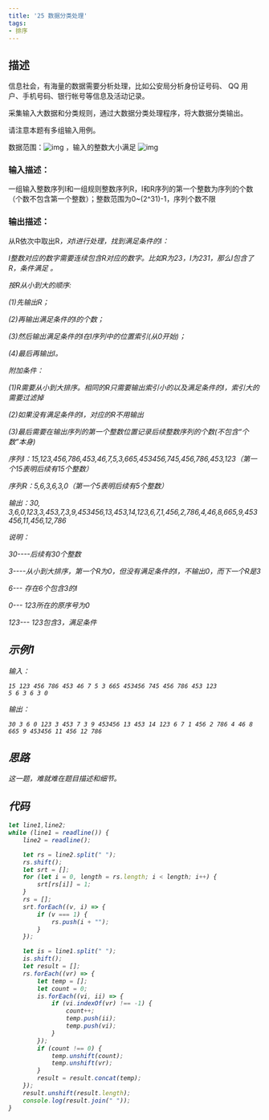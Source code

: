 ```yaml
---
title: '25 数据分类处理'
tags:
- 排序
---
```


## 描述

信息社会，有海量的数据需要分析处理，比如公安局分析身份证号码、 QQ 用户、手机号码、银行帐号等信息及活动记录。

采集输入大数据和分类规则，通过大数据分类处理程序，将大数据分类输出。

请注意本题有多组输入用例。

数据范围：![img](https://www.nowcoder.com/equation?tex=1%20%5Cle%20I%2CR%20%5Cle%20100%20%5C) ，输入的整数大小满足 ![img](https://www.nowcoder.com/equation?tex=0%20%5Cle%20val%20%5Cle%202%5E%7B31%7D-1%5C)

### 输入描述：

﻿一组输入整数序列I和一组规则整数序列R，I和R序列的第一个整数为序列的个数（个数不包含第一个整数）；整数范围为0~(2^31)-1，序列个数不限

### 输出描述：

﻿从R依次中取出R<i>，对I进行处理，找到满足条件的I： 

I整数对应的数字需要连续包含R<i>对应的数字。比如R<i>为23，I为231，那么I包含了R<i>，条件满足 。 

按R<i>从小到大的顺序:

(1)先输出R<i>； 

(2)再输出满足条件的I的个数； 

(3)然后输出满足条件的I在I序列中的位置索引(从0开始)； 

(4)最后再输出I。 

附加条件： 

(1)R<i>需要从小到大排序。相同的R<i>只需要输出索引小的以及满足条件的I，索引大的需要过滤掉 

(2)如果没有满足条件的I，对应的R<i>不用输出 

(3)最后需要在输出序列的第一个整数位置记录后续整数序列的个数(不包含“个数”本身)

 

序列I：15,123,456,786,453,46,7,5,3,665,453456,745,456,786,453,123（第一个15表明后续有15个整数） 

序列R：5,6,3,6,3,0（第一个5表明后续有5个整数） 

输出：*30, 3,6,0,123*,3,453,7,3,9,453456,13,453,14,123,6,7,1,456,2,786,4,46,8,665,9,453456,11,456,12,786

说明：

*30*----后续有30个整数

*3*----从小到大排序，第一个R<i>为0，但没有满足条件的I，不输出0，而下一个R<i>是3

*6---* *存在6个包含3的I* 

*0---* *123所在的原序号为0* 

*123---* *123包含3，满足条件* 



## 示例1

输入：

```
15 123 456 786 453 46 7 5 3 665 453456 745 456 786 453 123
5 6 3 6 3 0
```



输出：

```
30 3 6 0 123 3 453 7 3 9 453456 13 453 14 123 6 7 1 456 2 786 4 46 8 665 9 453456 11 456 12 786
```

## 思路

这一题，难就难在题目描述和细节。


## 代码

```js
let line1,line2;
while (line1 = readline()) {
    line2 = readline();

    let rs = line2.split(" ");
    rs.shift();
    let srt = [];
    for (let i = 0, length = rs.length; i < length; i++) {
        srt[rs[i]] = 1;
    }
    rs = [];
    srt.forEach((v, i) => {
        if (v === 1) {
            rs.push(i + "");
        }
    });

    let is = line1.split(" ");
    is.shift();
    let result = [];
    rs.forEach((vr) => {
        let temp = [];
        let count = 0;
        is.forEach((vi, ii) => {
            if (vi.indexOf(vr) !== -1) {
                count++;
                temp.push(ii);
                temp.push(vi);
            }
        });
        if (count !== 0) {
            temp.unshift(count);
            temp.unshift(vr);
        }
        result = result.concat(temp);
    });
    result.unshift(result.length);
    console.log(result.join(" "));
}
```

